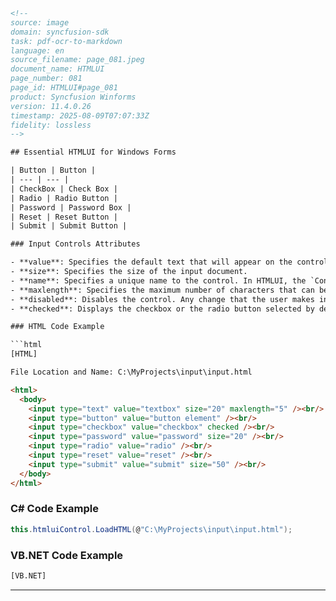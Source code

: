 ```html
<!-- 
source: image
domain: syncfusion-sdk
task: pdf-ocr-to-markdown
language: en
source_filename: page_081.jpeg
document_name: HTMLUI
page_number: 081
page_id: HTMLUI#page_081
product: Syncfusion Winforms
version: 11.4.0.26
timestamp: 2025-08-09T07:07:33Z
fidelity: lossless
-->

## Essential HTMLUI for Windows Forms

| Button | Button |
| --- | --- |
| CheckBox | Check Box |
| Radio | Radio Button |
| Password | Password Box |
| Reset | Reset Button |
| Submit | Submit Button |

### Input Controls Attributes

- **value**: Specifies the default text that will appear on the control after being rendered on the document.
- **size**: Specifies the size of the input document.
- **name**: Specifies a unique name to the control. In HTMLUI, the `Control.Name` property will access the name given to the control in code and not the value of this name attribute. The user has to access this value with the help of the `Control.Attributes["name"].Value` property. This will return the value of this attribute.
- **maxlength**: Specifies the maximum number of characters that can be displayed inside the text fields.
- **disabled**: Disables the control. Any change that the user makes in the control will not be updated in the control.
- **checked**: Displays the checkbox or the radio button selected by default in the document.

### HTML Code Example

```html
[HTML]

File Location and Name: C:\MyProjects\input\input.html

<html>
  <body>
    <input type="text" value="textbox" size="20" maxlength="5" /><br/>
    <input type="button" value="button element" /><br/>
    <input type="checkbox" value="checkbox" checked /><br/>
    <input type="password" value="password" size="20" /><br/>
    <input type="radio" value="radio" /><br/>
    <input type="reset" value="reset" /><br/>
    <input type="submit" value="submit" size="50" /><br/>
  </body>
</html>
```

### C# Code Example

```csharp
this.htmluiControl.LoadHTML(@"C:\MyProjects\input\input.html");
```

### VB.NET Code Example

```vb
[VB.NET]
```

---

<!-- tags: [Syncfusion, WinForms, HTMLUI, input controls, attributes] keywords: [Button, CheckBox, Radio, Password, Reset, Submit, value, size, name, maxlength, disabled, checked, file location, HTML, C#, VB.NET] -->
```